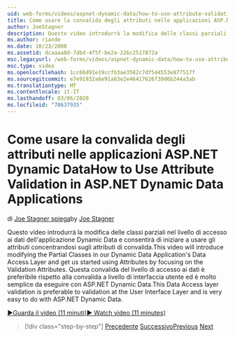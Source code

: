 ```yaml
---
uid: web-forms/videos/aspnet-dynamic-data/how-to-use-attribute-validation-in-aspnet-dynamic-data-applications
title: Come usare la convalida degli attributi nelle applicazioni ASP.NET Dynamic Data | Microsoft Docs
author: JoeStagner
description: Questo video introdurrà la modifica delle classi parziali nel livello di accesso ai dati dell'applicazione Dynamic Data e ci consentirà di iniziare a usare gli attributi concentrando o...
ms.author: riande
ms.date: 10/23/2008
ms.assetid: dcaaaa8d-7dbd-4f5f-be2a-226c2517872a
msc.legacyurl: /web-forms/videos/aspnet-dynamic-data/how-to-use-attribute-validation-in-aspnet-dynamic-data-applications
msc.type: video
ms.openlocfilehash: 1cc66d91e19ccfb3ae3582c7df544553e877517f
ms.sourcegitcommit: e7e91932a6e91a63e2e46417626f39d6b244a3ab
ms.translationtype: MT
ms.contentlocale: it-IT
ms.lasthandoff: 03/06/2020
ms.locfileid: "78637935"
---
```

# <a name="how-to-use-attribute-validation-in-aspnet-dynamic-data-applications"></a><span data-ttu-id="bee78-103">Come usare la convalida degli attributi nelle applicazioni ASP.NET Dynamic Data</span><span class="sxs-lookup"><span data-stu-id="bee78-103">How to Use Attribute Validation in ASP.NET Dynamic Data Applications</span></span>

<span data-ttu-id="bee78-104">di [Joe Stagner spiega](https://github.com/JoeStagner)</span><span class="sxs-lookup"><span data-stu-id="bee78-104">by [Joe Stagner](https://github.com/JoeStagner)</span></span>

<span data-ttu-id="bee78-105">Questo video introdurrà la modifica delle classi parziali nel livello di accesso ai dati dell'applicazione Dynamic Data e consentirà di iniziare a usare gli attributi concentrandosi sugli attributi di convalida.</span><span class="sxs-lookup"><span data-stu-id="bee78-105">This video will introduce modifying the Partial Classes in our Dynamic Data Application's Data Access Layer and get us started using Attributes by focusing on the Validation Attributes.</span></span> <span data-ttu-id="bee78-106">Questa convalida del livello di accesso ai dati è preferibile rispetto alla convalida a livello di interfaccia utente ed è molto semplice da eseguire con ASP.NET Dynamic Data.</span><span class="sxs-lookup"><span data-stu-id="bee78-106">This Data Access layer validation is preferable to validation at the User Interface Layer and is very easy to do with ASP.NET Dynamic Data.</span></span>

[<span data-ttu-id="bee78-107">&#9654;Guarda il video (11 minuti)</span><span class="sxs-lookup"><span data-stu-id="bee78-107">&#9654; Watch video (11 minutes)</span></span>](https://channel9.msdn.com/Blogs/ASP-NET-Site-Videos/how-to-use-attribute-validation-in-aspnet-dynamic-data-applications)

> [!div class="step-by-step"]
> <span data-ttu-id="bee78-108">[Precedente](how-to-enable-table-specific-routing-in-dynamic-data-applications.md)
> [Successivo](how-to-implement-custom-field-validation-with-imperative-logic-in-vb-or-c.md)</span><span class="sxs-lookup"><span data-stu-id="bee78-108">[Previous](how-to-enable-table-specific-routing-in-dynamic-data-applications.md)
[Next](how-to-implement-custom-field-validation-with-imperative-logic-in-vb-or-c.md)</span></span>
